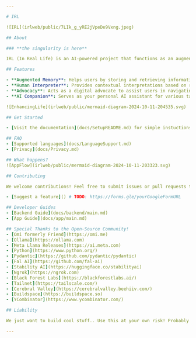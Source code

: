 ```yaml
---

# IRL

![IRL](irlweb/public/7LIk_g_yRE2jVpeDe9Vxng.jpeg)

## About

### **the singularity is here**

IRL (In Real Life) is an AI-powered project that functions as an augmented memory assistant, human interpreter, advocate, and more. This app is designed to elevate human-AI interaction by providing real-time support and insights to users in various contexts.

## Features

- **Augmented Memory**: Helps users by storing and retrieving information as needed.
- **Human Interpreter**: Provides contextual interpretations based on real-time input.
- **Advocacy**: Acts as a digital advocate to assist users in navigating complex situations.
- **AI Companion**: Serves as your personal AI assistant for various tasks.

![EnhancingLife](irlweb/public/mermaid-diagram-2024-10-11-204535.svg)

## Get Started

- [Visit the documentation](docs/SetupREADME.md) for simple instuctions on serving the backend and installing the app.

## FAQ
- [Supported languages](docs/LanguageSupport.md)
- [Privacy](docs/Privacy.md)

## What happens?
![AppFlow](irlweb/public/mermaid-diagram-2024-10-11-203323.svg)

## Contributing

We welcome contributions! Feel free to submit issues or pull requests to help improve the project.

- [Suggest a feature]() # TODO: https://forms.gle/yourGoogleFormURL

## Developer Guides
- [Backend Guide](docs/backend/main.md)
- [App Guide](docs/app/main.md)

## Special Thanks to the Open-Source Community!
- [Omi formerly Friend](https://omi.me)
- [Ollama](https://ollama.com)
- [Meta Llama Releases](https://ai.meta.com)
- [Python](https://www.python.org/)
- [Pydantic](https://github.com/pydantic/pydantic)
- [Fal AI](https://github.com/fal-ai)
- [Stability AI](https://huggingface.co/stabilityai)
- [Ngrok](https://ngrok.com)
- [Black Forest Labs](https://blackforestlabs.ai/)
- [Tailnet](https://tailscale.com/)
- [Cerebral Valley](https://cerebralvalley.beehiiv.com/)
- [Buildspace](https://buildspace.so)
- [YCombinator](https://www.ycombinator.com/)

## Liability

We just want to build cool stuff.. Use this at your own risk! Probably don't use this in the EU plz.

---
```

